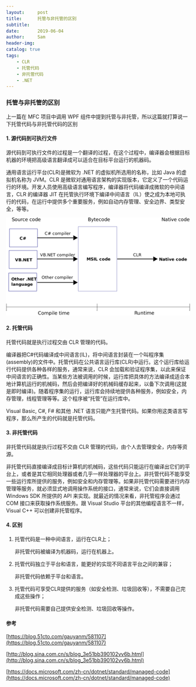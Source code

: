 ```yaml
---
layout:     post
title:      托管与非托管的区别
subtitle:   
date:       2019-06-04
author:     Sam
header-img: 
catalog: true
tags:
    - CLR
    - 托管代码
    - 非托管代码
    - .NET
---
```

### 托管与非托管的区别
上一篇在 MFC 项目中调用 WPF 组件中提到托管与非托管，所以这篇就打算说一下托管代码与非托管代码的区别

#### 1. 源代码到可执行文件

源代码到可执行文件的过程是一个翻译的过程，在这个过程中，编译器会根据目标机器的环境把高级语言翻译成可以适合在目标平台运行的机器码。

通用语言运行平台(CLR)是微软为 .NET 的虚拟机所选用的名称，比如 Java 的虚拟机名称为 JVM。CLR 是微软对通用语言架构的实现版本，它定义了一个代码运行的环境。开发人员使用高级语言编写程序，编译器将代码编译成微软的中间语言，CLR 的编译器 JIT 在托管执行环境下编译中间语言（IL）使之成为本地可执行的代码，在运行中提供多个重要服务，例如自动内存管理、安全边界、类型安全，等等。

![](..\img\post_img\Common_Language_Runtime_diagram.png)


#### 2. 托管代码

托管代码就是执行过程交由 CLR 管理的代码。 
 
编译器把C#代码编译成中间语言(IL)，将中间语言封装在一个叫程序集(assembly)的文件中。托管代码在公共语言运行库(CLR)中运行。这个运行库给运行代码提供各种各样的服务，通常来说，CLR 会加载和验证程序集，以此来保证中间语言的正确性。当某些方法被调用的时候，运行库把具体的方法编译成适合本地计算机运行的机械码，然后会把编译好的机械码缓存起来，以备下次调用(这就是即时编译)。随着程序集的运行，运行库会持续地提供各种服务，例如安全，内存管理，线程管理等等。这个程序被“托管”在运行库中。
 
 Visual Basic, C#, F# 和其他 .NET 语言只能产生托管代码。如果你用这类语言写程序，那么所产生的代码就是托管代码。

#### 3. 非托管代码

非托管代码就是执行过程不交由 CLR 管理的代码，由个人去管理安全，内存等资源。

非托管代码直接编译成目标计算机的机械码，这些代码只能运行在编译出它们的平台上，或者是其它相同处理器或者几乎一样处理器的平台上。非托管代码不能享受一些运行库所提供的服务，例如安全和内存管理等。如果非托管代码需要进行内存管理等服务，就必须显式地调用操作系统的接口，通常来说，它们会直接调用 Windows SDK 所提供的 API 来实现。就最近的情况来看，非托管程序会通过 COM 接口来获取操作系统服务。跟 Visual Studio 平台的其他编程语言不一样，Visual C++ 可以创建非托管程序。

#### 4. 区别

1. 托管代码是一种中间语言，运行在CLR上；

    非托管代码被编译为机器码，运行在机器上。

2. 托管代码独立于平台和语言，能更好的实现不同语言平台之间的兼容；

    非托管代码依赖于平台和语言。

3. 托管代码可享受CLR提供的服务（如安全检测、垃圾回收等），不需要自己完成这些操作；

    非托管代码需要自己提供安全检测、垃圾回收等操作。


#### 参考

[https://blog.51cto.com/gauyanm/581107](https://blog.51cto.com/gauyanm/581107)

[http://blog.sina.com.cn/s/blog_3e51bb390102vv6b.html](http://blog.sina.com.cn/s/blog_3e51bb390102vv6b.html)

[https://docs.microsoft.com/zh-cn/dotnet/standard/managed-code](https://docs.microsoft.com/zh-cn/dotnet/standard/managed-code)

